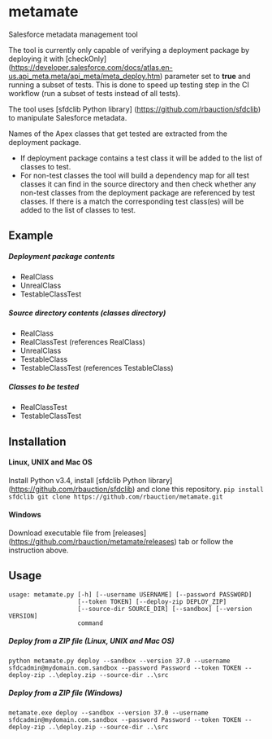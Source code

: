 # metamate
Salesforce metadata management tool

The tool is currently only capable of verifying a deployment package by deploying it with [checkOnly] (https://developer.salesforce.com/docs/atlas.en-us.api_meta.meta/api_meta/meta_deploy.htm) parameter set to **true** and running a subset of tests. This is done to speed up testing step in the CI workflow (run a subset of tests instead of all tests).

The tool uses [sfdclib Python library] (https://github.com/rbauction/sfdclib) to manipulate Salesforce metadata.

Names of the Apex classes that get tested are extracted from the deployment package.

 - If deployment package contains a test class it will be added to the list of classes to test.
 - For non-test classes the tool will build a dependency map for all test classes it can find in the source directory and then check whether any non-test classes from the deployment package are referenced by test classes. If there is a match the corresponding test class(es) will be added to the list of classes to test.

Example
---
##### Deployment package contents
 - RealClass
 - UnrealClass
 - TestableClassTest

##### Source directory contents (classes directory)
 - RealClass
 - RealClassTest (references RealClass)
 - UnrealClass
 - TestableClass
 - TestableClassTest (references TestableClass)

##### Classes to be tested
 - RealClassTest
 - TestableClassTest

Installation
---
#### Linux, UNIX and Mac OS
Install Python v3.4, install [sfdclib Python library] (https://github.com/rbauction/sfdclib) and clone this repository.
``
pip install sfdclib
git clone https://github.com/rbauction/metamate.git
``

#### Windows
Download executable file from [releases] (https://github.com/rbauction/metamate/releases) tab or follow the instruction above.

Usage
---
```
usage: metamate.py [-h] [--username USERNAME] [--password PASSWORD]
                   [--token TOKEN] [--deploy-zip DEPLOY_ZIP]
                   [--source-dir SOURCE_DIR] [--sandbox] [--version VERSION]
                   command
```

##### Deploy from a ZIP file (Linux, UNIX and Mac OS)
``
python metamate.py deploy --sandbox --version 37.0 --username sfdcadmin@mydomain.com.sandbox --password Password --token TOKEN --deploy-zip ..\deploy.zip --source-dir ..\src
``

##### Deploy from a ZIP file (Windows)
``
metamate.exe deploy --sandbox --version 37.0 --username sfdcadmin@mydomain.com.sandbox --password Password --token TOKEN --deploy-zip ..\deploy.zip --source-dir ..\src
``
